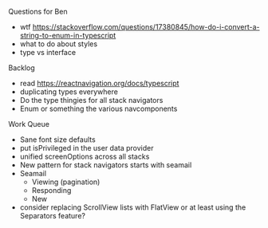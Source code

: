 Questions for Ben
* wtf https://stackoverflow.com/questions/17380845/how-do-i-convert-a-string-to-enum-in-typescript
* what to do about styles
* type vs interface

Backlog
* read https://reactnavigation.org/docs/typescript
* duplicating types everywhere
* Do the type thingies for all stack navigators
* Enum or something the various navcomponents

Work Queue
* Sane font size defaults
* put isPrivileged in the user data provider
* unified screenOptions across all stacks
* New pattern for stack navigators starts with seamail
* Seamail
  * Viewing (pagination)
  * Responding
  * New
* consider replacing ScrollView lists with FlatView or at least using the Separators feature?
